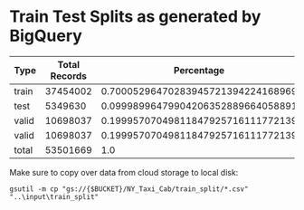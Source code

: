 # Train Test Splits as generated by BigQuery

| Type  | Total Records | Percentage                         |
|-------|---------------|------------------------------------|
| train |      37454002 | 0.70005296470283945721394224168969 |
| test  |       5349630 | 0.09998996479904206352889664058891 |
| valid |      10698037 | 0.19995707049811847925716111772139 |
| valid |      10698037 | 0.19995707049811847925716111772139 |
| total |      53501669 | 1.0                                |

Make sure to copy over data from cloud storage to local disk:

`gsutil -m cp "gs://{$BUCKET}/NY_Taxi_Cab/train_split/*.csv" "..\input\train_split"`